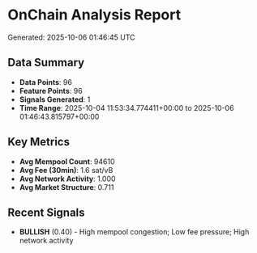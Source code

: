 # OnChain Analysis Report
Generated: 2025-10-06 01:46:45 UTC

## Data Summary
- **Data Points**: 96
- **Feature Points**: 96
- **Signals Generated**: 1
- **Time Range**: 2025-10-04 11:53:34.774411+00:00 to 2025-10-06 01:46:43.815797+00:00

## Key Metrics
- **Avg Mempool Count**: 94610
- **Avg Fee (30min)**: 1.6 sat/vB
- **Avg Network Activity**: 1.000
- **Avg Market Structure**: 0.711

## Recent Signals
- **BULLISH** (0.40) - High mempool congestion; Low fee pressure; High network activity
